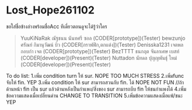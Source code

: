 # Lost_Hope261102 
ขอใส่ชื่อข้างล่างพร้อมชื่อAcc ทีเดี่ยวตอนดูจะได้รู้ว่าใคร

>YuuKiNaRak ณัฐชนน นันทศรี ซอล  (CODER[prototype])(Tester)
>bewzunjo ศรัณย์ กิมานุวัฒน์ บิว  (CODER[กราฟฟิก,ตกแต่ง])(Tester)
>Denisska1231 เจตพล กอบกำ เจต (CODER[prototype])(Tester)
>BezTTTT ธนกฤต จันลาเศษ เบสท์ (CODER[developer])(Present)(Tester)
>Nuttadon นัทดล ปุญญพันธุ์ ใหม่ (CODER[developer])(Present)(Tester)

To do list:
    1.เพิ่ม condition turn ให้ sur. NOPE TOO MUCH STRESS
    2.เพิ่มfunc จับให้ fin. YEP
    3.เพิ่ม condition ให้ sur สามารถสวนกับ fin. ได้ NOPE NOT FUN
     //ถ้าด้านหน้า fin เป็น sur แล้วด้านหลังเป็นกำแพง/สิ่งของ sur สามารถบีบ fin ให้ชนกำแพงได้ 
    4.เพิ่มข้อความแสดงเมื่อเปลี่ยนด่าน CHANGE TO TRANSITION
    5.เพิ่มข้อความแสดงเมื่อแพ้/ชนะ YEP
    
